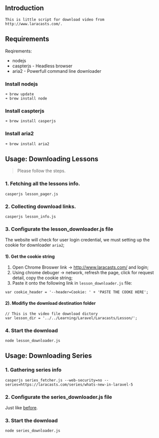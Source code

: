 
## Introduction

	This is little script for download video from http://www.laracasts.com/. 

## Requirements

Reqirements: 

* nodejs
* caspterjs - Headless browser
* aria2  - Powerfull command line downloader

### Install nodejs

	➜ brew update
	➜ brew install node

### Install caspterjs

	➜ brew install casperjs

### Install aria2 

	➜ brew install aria2

## Usage: Downloading Lessons

> Please follow the steps. 

### 1. Fetching all the lessons info.

	casperjs lesson_pager.js

### 2. Collecting download links.

	casperjs lesson_info.js

### 3. Configurate the lesson_downloader.js file

The website will check for user login credential, we must setting up the cookie for downloader `aria2`;

#### 1). Get the cookie string

1. Open Chrome Broswer link -> http://www.laracasts.com/ and login;
2. Using chrome debuger -> network, refresh the page, click for request detail, copy the cookie string;
3. Paste it onto the following link in `lesson_downloader.js` file:

```
var cookie_header = '--header=Cookie: ' + 'PASTE THE COOKE HERE';
```

#### 2). Modifiy the download destination folder


```
// This is the video file download dictory
var lesson_dir = '../../Learning/Laravel/Laracasts/Lesson/';
```

### 4. Start the download

	node lesson_downloader.js


## Usage: Downloading Series 

### 1. Gathering series info

```
casperjs series_fetcher.js --web-security=no --series=https://laracasts.com/series/whats-new-in-laravel-5
```
### 2. Configurate the series_downloader.js file

Just like [before](#3-configurate-the-lesson_downloaderjs-file).

### 3. Start the download

	node series_downloader.js 


